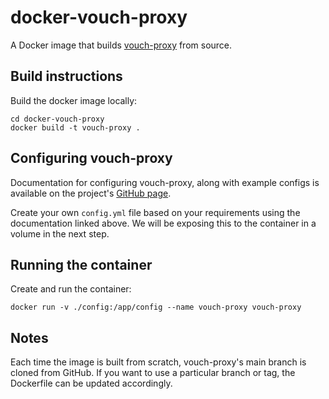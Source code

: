 # docker-vouch-proxy

A Docker image that builds [vouch-proxy](https://github.com/vouch/vouch-proxy) from source.

## Build instructions

Build the docker image locally:

```
cd docker-vouch-proxy
docker build -t vouch-proxy .
```

## Configuring vouch-proxy

Documentation for configuring vouch-proxy, along with example configs is available on the project's [GitHub page](https://github.com/vouch/vouch-proxy).

Create your own `config.yml` file based on your requirements using the documentation linked above. We will be exposing this to the container in a volume in the next step.

## Running the container

Create and run the container:

```
docker run -v ./config:/app/config --name vouch-proxy vouch-proxy
```

## Notes

Each time the image is built from scratch, vouch-proxy's main branch is cloned from GitHub. If you want to use a particular branch or tag, the Dockerfile can be updated accordingly.
